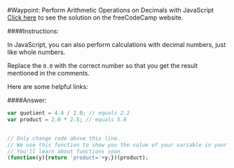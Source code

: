 #Waypoint: Perform Arithmetic Operations on Decimals with JavaScript
<a href="http://freecodecamp.com/challenges/Waypoint:%20Perform%20Arithmetic%20Operations%20on%20Decimals%20with%20JavaScript?solution=var%20quotient%20%3D%204.4%20%2F%202.0%3B%20%2F%2F%20equals%202.2%0Avar%20product%20%3D%202.0%20*%202.5%3B%20%2F%2F%20equals%205.0%0A%0A%0A%2F%2F%20Only%20change%20code%20above%20this%20line.%0A%2F%2F%20We%20use%20this%20function%20to%20show%20you%20the%20value%20of%20your%20variable%20in%20your%20output%20box.%0A%2F%2F%20You%27ll%20learn%20about%20functions%20soon.%0A(function(y)%7Breturn%20%27product%3D%27%2By%3B%7D)(product)%3B%0A" target="_blank">Click here</a> to see the solution on the freeCodeCamp website.


####Instructions:
<p class="wrappable negative-10">In JavaScript, you can also perform calculations with decimal numbers, just like whole numbers.</p><p class="wrappable negative-10">Replace the <code>0.0</code> with the correct number so that you get the result mentioned in the comments.</p><div class="negative-bottom-margin-30"><div id="MDN-links"><p class="negative-10">Here are some helpful links:</p></div></div>


####Answer:
```javascript
var quotient = 4.4 / 2.0; // equals 2.2
var product = 2.0 * 2.5; // equals 5.0


// Only change code above this line.
// We use this function to show you the value of your variable in your output box.
// You'll learn about functions soon.
(function(y){return 'product='+y;})(product);

```